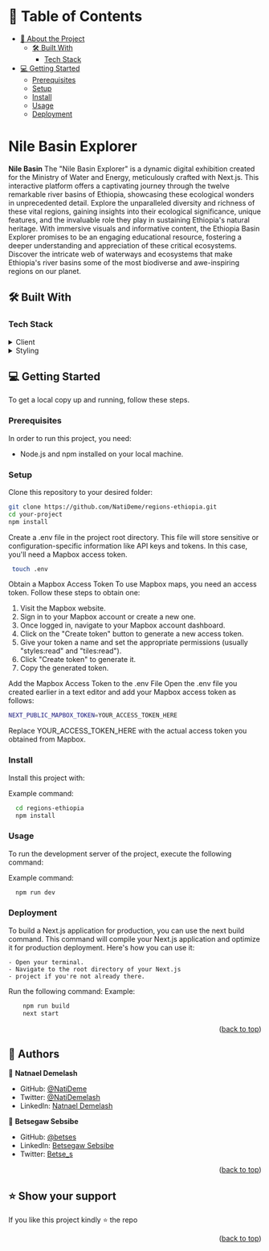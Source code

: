 <!-- TABLE OF CONTENTS -->

# 📗 Table of Contents

- [📖 About the Project](#about-project)
  - [🛠 Built With](#built-with)
    - [Tech Stack](#tech-stack)
- [💻 Getting Started](#getting-started)
  - [Prerequisites](#prerequisites)
  - [Setup](#setup)
  - [Install](#install)
  - [Usage](#usage)
  - [Deployment](#deployment)

<!-- PROJECT DESCRIPTION -->

# Nile Basin Explorer <a name="about-project"></a>

**Nile Basin** The "Nile Basin Explorer" is a dynamic digital exhibition created for the Ministry of Water and Energy, meticulously crafted with Next.js. This interactive platform offers a captivating journey through the twelve remarkable river basins of Ethiopia, showcasing these ecological wonders in unprecedented detail. Explore the unparalleled diversity and richness of these vital regions, gaining insights into their ecological significance, unique features, and the invaluable role they play in sustaining Ethiopia's natural heritage. With immersive visuals and informative content, the Ethiopia Basin Explorer promises to be an engaging educational resource, fostering a deeper understanding and appreciation of these critical ecosystems. Discover the intricate web of waterways and ecosystems that make Ethiopia's river basins some of the most biodiverse and awe-inspiring regions on our planet.

## 🛠 Built With <a name="built-with"></a>

### Tech Stack <a name="tech-stack"></a>

<details>
  <summary>Client</summary>
  <ul>
    <li><a href="https://reactjs.org/">Next.js</a></li>
  </ul>
</details>

<details>
  <summary>Styling</summary>
  <ul>
    <li><a href="https://expressjs.com/">Tailwindcss</a></li>
  </ul>
</details>

<!-- GETTING STARTED -->

## 💻 Getting Started <a name="getting-started"></a>

To get a local copy up and running, follow these steps.

### Prerequisites

In order to run this project, you need:

- Node.js and npm installed on your local machine.

### Setup

Clone this repository to your desired folder:

```sh
git clone https://github.com/NatiDeme/regions-ethiopia.git
cd your-project
npm install
```

Create a .env file in the project root directory. This file will store sensitive or configuration-specific information like API keys and tokens. In this case, you'll need a Mapbox access token.

```sh
 touch .env
```

Obtain a Mapbox Access Token
To use Mapbox maps, you need an access token. Follow these steps to obtain one:

1. Visit the Mapbox website.
2. Sign in to your Mapbox account or create a new one.
3. Once logged in, navigate to your Mapbox account dashboard.
4. Click on the "Create token" button to generate a new access token.
5. Give your token a name and set the appropriate permissions (usually "styles:read" and "tiles:read").
6. Click "Create token" to generate it.
7. Copy the generated token.

Add the Mapbox Access Token to the .env File
Open the .env file you created earlier in a text editor and add your Mapbox access token as follows:

```sh
NEXT_PUBLIC_MAPBOX_TOKEN=YOUR_ACCESS_TOKEN_HERE
```

Replace YOUR_ACCESS_TOKEN_HERE with the actual access token you obtained from Mapbox.

### Install

Install this project with:

Example command:

```sh
  cd regions-ethiopia
  npm install
```

### Usage

To run the development server of the project, execute the following command:

Example command:

```sh
  npm run dev
```

### Deployment

To build a Next.js application for production, you can use the next build command. This command will compile your Next.js application and optimize it for production deployment. Here's how you can use it:

    - Open your terminal.
    - Navigate to the root directory of your Next.js
    - project if you're not already there.

Run the following command:
Example:

```sh
    npm run build
    next start
```

<p align="right">(<a href="#readme-top">back to top</a>)</p>

<!-- AUTHORS -->

## 👥 Authors <a name="authors"></a>

👤 **Natnael Demelash**

- GitHub: [@NatiDeme](https://github.com/NatiDeme)
- Twitter: [@NatiDemelash](https://twitter.com/NatiDemelash)
- LinkedIn: [Natnael Demelash](https://www.linkedin.com/in/natnael-demelash/)

👤 **Betsegaw Sebsibe**

- GitHub: [@betses](https://github.com/betses)
- LinkedIn: [Betsegaw Sebsibe](https://www.linkedin.com/in/betsegaw-sebsibe/)
- Twitter: [Betse_s](https://twitter.com/Betse_s)

<p align="right">(<a href="#readme-top">back to top</a>)</p>

<!-- SUPPORT -->

## ⭐️ Show your support <a name="support"></a>

If you like this project kindly ⭐️ the repo

<p align="right">(<a href="#readme-top">back to top</a>)</p>
